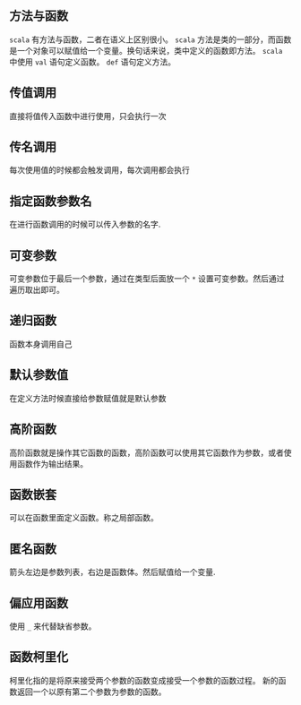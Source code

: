 ## 方法与函数
`scala` 有方法与函数，二者在语义上区别很小。
`scala` 方法是类的一部分，而函数是一个对象可以赋值给一个变量。换句话来说，类中定义的函数即方法。
`scala` 中使用 `val` 语句定义函数。 `def` 语句定义方法。


## 传值调用
直接将值传入函数中进行使用，只会执行一次

## 传名调用
每次使用值的时候都会触发调用，每次调用都会执行


## 指定函数参数名
在进行函数调用的时候可以传入参数的名字.

## 可变参数
可变参数位于最后一个参数，通过在类型后面放一个 `*` 设置可变参数。然后通过遍历取出即可。

## 递归函数
函数本身调用自己


## 默认参数值
在定义方法时候直接给参数赋值就是默认参数


## 高阶函数
高阶函数就是操作其它函数的函数，高阶函数可以使用其它函数作为参数，或者使用函数作为输出结果。


## 函数嵌套
可以在函数里面定义函数。称之局部函数。


## 匿名函数
箭头左边是参数列表，右边是函数体。然后赋值给一个变量.

## 偏应用函数
使用 `_` 来代替缺省参数。


## 函数柯里化
柯里化指的是将原来接受两个参数的函数变成接受一个参数的函数过程。
新的函数返回一个以原有第二个参数为参数的函数。